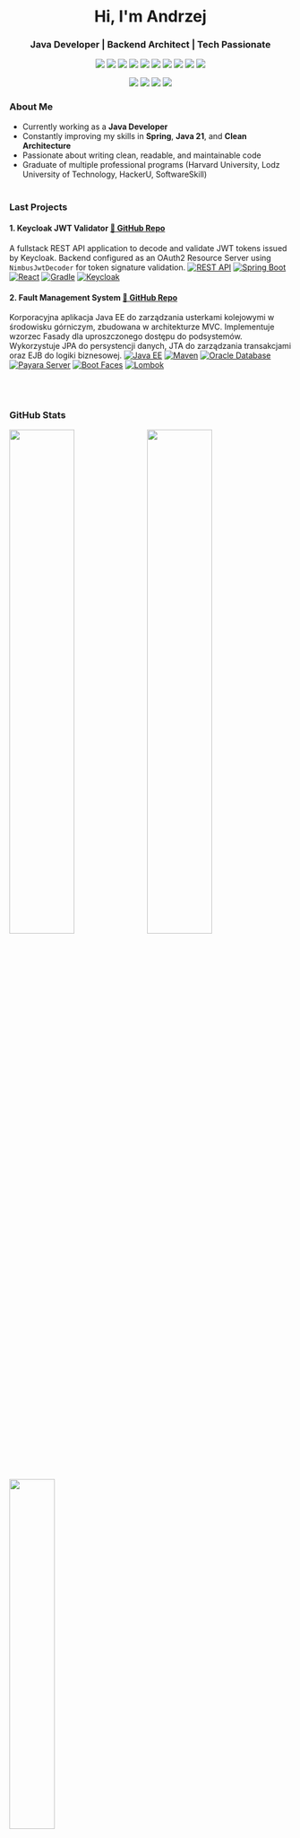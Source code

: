 <h1 align="center">Hi, I'm Andrzej</h1>
<h3 align="center">Java Developer | Backend Architect | Tech Passionate</h3>

<p align="center">
  <img src="https://img.shields.io/badge/Java-ED8B00?style=flat-square&logo=openjdk&logoColor=white"/>
  <img src="https://img.shields.io/badge/Spring Boot-6DB33F?style=flat-square&logo=springboot&logoColor=white"/>
  <img src="https://img.shields.io/badge/PostgreSQL-4169E1?style=flat-square&logo=postgresql&logoColor=white"/>
  <img src="https://img.shields.io/badge/MongoDB-47A248?style=flat-square&logo=mongodb&logoColor=white"/>
  <img src="https://img.shields.io/badge/React-61DAFB?style=flat-square&logo=react&logoColor=white"/>
  <img src="https://img.shields.io/badge/Apache Kafka-231F20?style=flat-square&logo=apachekafka&logoColor=white"/>
  <img src="https://img.shields.io/badge/Keycloak-0071C1?style=flat-square&logo=keycloak&logoColor=white"/>
  <img src="https://img.shields.io/badge/Docker-2496ED?style=flat-square&logo=docker&logoColor=white"/>
  <img src="https://img.shields.io/badge/Kubernetes-326CE5?style=flat-square&logo=kubernetes&logoColor=white"/>
  <img src="https://img.shields.io/badge/REST-API-009688?style=flat-square&logo=swagger&logoColor=white" />
</p>

<p align="center">
  <a href="https://github.com/AndrzejSzelag?tab=repositories"><img src="https://img.shields.io/badge/GitHub-181717?style=flat-square&logo=github&logoColor=white"/></a>
  <a href="https://www.linkedin.com/in/andrzejszelag/"><img src="https://img.shields.io/badge/LinkedIn-0077B5?style=flat-square&logo=linkedin&logoColor=white"/></a>
  <a href="mailto:szelagandrzej@gmail.com"><img src="https://img.shields.io/badge/Gmail-D14836?style=flat-square&logo=gmail&logoColor=white"/></a>
  <a href="https://www.youtube.com/@andrzej-szelag/videos"><img src="https://img.shields.io/badge/YouTube-FF0000?style=flat-square&logo=youtube&logoColor=white"/></a>
</p>


### About Me
- Currently working as a **Java Developer**
- Constantly improving my skills in **Spring**, **Java 21**, and **Clean Architecture**
- Passionate about writing clean, readable, and maintainable code
- Graduate of multiple professional programs (Harvard University, Lodz University of Technology, HackerU, SoftwareSkill)
<br /><br />

### Last Projects

#### 1. **Keycloak JWT Validator** [🔗 GitHub Repo](https://github.com/AndrzejSzelag/keycloak-jwt-validator-springboot-react)
A fullstack REST API application to decode and validate JWT tokens issued by Keycloak. Backend configured as an OAuth2 Resource Server using `NimbusJwtDecoder` for token signature validation.
[<img alt="REST API" src="https://img.shields.io/badge/REST-API-009688.svg?logo=openapi-initiative">](https://restfulapi.net/)
[<img alt="Spring Boot" src="https://img.shields.io/badge/Spring Boot-3.4.4-6DB33F.svg?logo=springboot">](<https://spring.io/projects/spring-boot>) 
[<img alt="React" src="https://img.shields.io/badge/React-19.1.0-61DAFB?logo=react&logoColor=white">](https://react.dev/) 
[<img alt="Gradle" src="https://img.shields.io/badge/Gradle-8.13-02303A.svg?logo=gradle">](https://gradle.org/)
[<img alt="Keycloak" src="https://img.shields.io/badge/Keycloak-26.1.4-0071C1.svg?logo=keycloak">](https://www.keycloak.org/) 

#### 2. **Fault Management System** [🔗 GitHub Repo](https://github.com/AndrzejSzelag/fms)
Korporacyjna aplikacja Java EE do zarządzania usterkami kolejowymi w środowisku górniczym, zbudowana w architekturze MVC. Implementuje wzorzec Fasady dla uproszczonego dostępu do podsystemów. Wykorzystuje JPA do persystencji danych, JTA do zarządzania transakcjami oraz EJB do logiki biznesowej.
[<img alt="Java EE" src="https://img.shields.io/badge/Java EE-8.0.1-007396.svg?logo=java">](https://www.oracle.com/java/technologies/java-ee-glance.html)
[<img alt="Maven" src="https://img.shields.io/badge/Maven-3.8.6-C71A36.svg?logo=apachemaven">](https://maven.apache.org/)
[<img alt="Oracle Database" src="https://img.shields.io/badge/Oracle%20Database-21c%20Express%20Edition-F80000.svg?logo=oracle"/>](https://www.oracle.com/database/technologies/xe-downloads.html)
[<img alt="Payara Server" src="https://img.shields.io/badge/Payara Server-5.2021.10-FF7300.svg?logo=payara">](https://www.payara.fish/)
[<img alt="Boot Faces" src="https://img.shields.io/badge/Boot Faces-1.5.0-7952B3.svg?logo=bootstrap">](https://www.bootsfaces.net/index.jsf)
[<img alt="Lombok" src="https://img.shields.io/badge/Lombok-1.18.26-DA525D.svg?logo=java">](https://projectlombok.org/)


<br /><br />

### GitHub Stats

<img src="https://github-readme-stats.vercel.app/api?username=AndrzejSzelag&show_icons=true&theme=ayu-mirage" width="48%" />
<img src="https://github-readme-streak-stats.herokuapp.com/?user=AndrzejSzelag&theme=ayu-mirage" width="48%" />
<img src="https://github-readme-stats.vercel.app/api/top-langs/?username=AndrzejSzelag&layout=compact&theme=ayu-mirage" width="40%" />
<!--
<p align="center">
  <img src="https://github-readme-stats.vercel.app/api?username=AndrzejSzelag&show_icons=true&theme=radical" width="48%" />
  <img src="https://github-readme-streak-stats.herokuapp.com/?user=AndrzejSzelag&theme=radical" width="48%" />
</p>

<p align="center">
  <img src="https://github-readme-stats.vercel.app/api/top-langs/?username=AndrzejSzelag&layout=compact&theme=radical" width="40%" />
</p>
<br /><br />


<img src="https://github-readme-stats.vercel.app/api?username=AndrzejSzelag&show_icons=true&theme=dark" width="48%" />
<img src="https://github-readme-streak-stats.herokuapp.com/?user=AndrzejSzelag&theme=dark" width="48%" />
<img src="https://github-readme-stats.vercel.app/api/top-langs/?username=AndrzejSzelag&layout=compact&theme=dark" width="40%" />


<img src="https://github-readme-stats.vercel.app/api?username=AndrzejSzelag&show_icons=true&theme=tokyonight" width="48%" />
<img src="https://github-readme-streak-stats.herokuapp.com/?user=AndrzejSzelag&theme=tokyonight" width="48%" />
<img src="https://github-readme-stats.vercel.app/api/top-langs/?username=AndrzejSzelag&layout=compact&theme=tokyonight" width="40%" />


<img src="https://github-readme-stats.vercel.app/api?username=AndrzejSzelag&show_icons=true&theme=onedark" width="48%" />
<img src="https://github-readme-streak-stats.herokuapp.com/?user=AndrzejSzelag&theme=onedark" width="48%" />
<img src="https://github-readme-stats.vercel.app/api/top-langs/?username=AndrzejSzelag&layout=compact&theme=onedark" width="40%" />

-->

